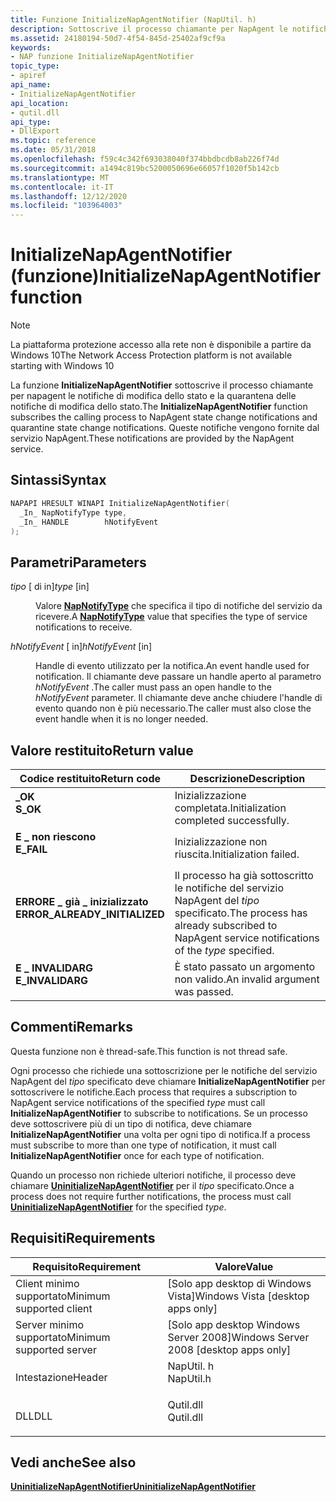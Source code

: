 ```yaml
---
title: Funzione InitializeNapAgentNotifier (NapUtil. h)
description: Sottoscrive il processo chiamante per NapAgent le notifiche di modifica dello stato e la quarantena delle notifiche di modifica dello stato.
ms.assetid: 24180194-50d7-4f54-845d-25402af9cf9a
keywords:
- NAP funzione InitializeNapAgentNotifier
topic_type:
- apiref
api_name:
- InitializeNapAgentNotifier
api_location:
- qutil.dll
api_type:
- DllExport
ms.topic: reference
ms.date: 05/31/2018
ms.openlocfilehash: f59c4c342f693038040f374bbdbcdb8ab226f74d
ms.sourcegitcommit: a1494c819bc5200050696e66057f1020f5b142cb
ms.translationtype: MT
ms.contentlocale: it-IT
ms.lasthandoff: 12/12/2020
ms.locfileid: "103964003"
---
```

# <a name="initializenapagentnotifier-function"></a><span data-ttu-id="8480b-104">InitializeNapAgentNotifier (funzione)</span><span class="sxs-lookup"><span data-stu-id="8480b-104">InitializeNapAgentNotifier function</span></span>

> [!Note]  
> <span data-ttu-id="8480b-105">La piattaforma protezione accesso alla rete non è disponibile a partire da Windows 10</span><span class="sxs-lookup"><span data-stu-id="8480b-105">The Network Access Protection platform is not available starting with Windows 10</span></span>

 

<span data-ttu-id="8480b-106">La funzione **InitializeNapAgentNotifier** sottoscrive il processo chiamante per napagent le notifiche di modifica dello stato e la quarantena delle notifiche di modifica dello stato.</span><span class="sxs-lookup"><span data-stu-id="8480b-106">The **InitializeNapAgentNotifier** function subscribes the calling process to NapAgent state change notifications and quarantine state change notifications.</span></span> <span data-ttu-id="8480b-107">Queste notifiche vengono fornite dal servizio NapAgent.</span><span class="sxs-lookup"><span data-stu-id="8480b-107">These notifications are provided by the NapAgent service.</span></span>

## <a name="syntax"></a><span data-ttu-id="8480b-108">Sintassi</span><span class="sxs-lookup"><span data-stu-id="8480b-108">Syntax</span></span>


```C++
NAPAPI HRESULT WINAPI InitializeNapAgentNotifier(
  _In_ NapNotifyType type,
  _In_ HANDLE        hNotifyEvent
);
```



## <a name="parameters"></a><span data-ttu-id="8480b-109">Parametri</span><span class="sxs-lookup"><span data-stu-id="8480b-109">Parameters</span></span>

<dl> <dt>

<span data-ttu-id="8480b-110">*tipo* \[ di in\]</span><span class="sxs-lookup"><span data-stu-id="8480b-110">*type* \[in\]</span></span>
</dt> <dd>

<span data-ttu-id="8480b-111">Valore [**NapNotifyType**](/windows/win32/api/naptypes/ne-naptypes-napnotifytype) che specifica il tipo di notifiche del servizio da ricevere.</span><span class="sxs-lookup"><span data-stu-id="8480b-111">A [**NapNotifyType**](/windows/win32/api/naptypes/ne-naptypes-napnotifytype) value that specifies the type of service notifications to receive.</span></span>

</dd> <dt>

<span data-ttu-id="8480b-112">*hNotifyEvent* \[ in\]</span><span class="sxs-lookup"><span data-stu-id="8480b-112">*hNotifyEvent* \[in\]</span></span>
</dt> <dd>

<span data-ttu-id="8480b-113">Handle di evento utilizzato per la notifica.</span><span class="sxs-lookup"><span data-stu-id="8480b-113">An event handle used for notification.</span></span> <span data-ttu-id="8480b-114">Il chiamante deve passare un handle aperto al parametro *hNotifyEvent* .</span><span class="sxs-lookup"><span data-stu-id="8480b-114">The caller must pass an open handle to the *hNotifyEvent* parameter.</span></span> <span data-ttu-id="8480b-115">Il chiamante deve anche chiudere l'handle di evento quando non è più necessario.</span><span class="sxs-lookup"><span data-stu-id="8480b-115">The caller must also close the event handle when it is no longer needed.</span></span>

</dd> </dl>

## <a name="return-value"></a><span data-ttu-id="8480b-116">Valore restituito</span><span class="sxs-lookup"><span data-stu-id="8480b-116">Return value</span></span>



| <span data-ttu-id="8480b-117">Codice restituito</span><span class="sxs-lookup"><span data-stu-id="8480b-117">Return code</span></span>                                                                                                | <span data-ttu-id="8480b-118">Descrizione</span><span class="sxs-lookup"><span data-stu-id="8480b-118">Description</span></span>                                                                                               |
|------------------------------------------------------------------------------------------------------------|-----------------------------------------------------------------------------------------------------------|
| <dl> <span data-ttu-id="8480b-119"><dt>**\_OK**</dt></span><span class="sxs-lookup"><span data-stu-id="8480b-119"><dt>**S\_OK**</dt></span></span> </dl>                       | <span data-ttu-id="8480b-120">Inizializzazione completata.</span><span class="sxs-lookup"><span data-stu-id="8480b-120">Initialization completed successfully.</span></span><br/>                                                         |
| <dl> <span data-ttu-id="8480b-121"><dt>**E \_ non riescono**</dt></span><span class="sxs-lookup"><span data-stu-id="8480b-121"><dt>**E\_FAIL**</dt></span></span> </dl>                     | <span data-ttu-id="8480b-122">Inizializzazione non riuscita.</span><span class="sxs-lookup"><span data-stu-id="8480b-122">Initialization failed.</span></span><br/>                                                                         |
| <dl> <span data-ttu-id="8480b-123"><dt>**ERRORE \_ già \_ inizializzato**</dt></span><span class="sxs-lookup"><span data-stu-id="8480b-123"><dt>**ERROR\_ALREADY\_INITIALIZED**</dt></span></span> </dl> | <span data-ttu-id="8480b-124">Il processo ha già sottoscritto le notifiche del servizio NapAgent del *tipo* specificato.</span><span class="sxs-lookup"><span data-stu-id="8480b-124">The process has already subscribed to NapAgent service notifications of the *type* specified.</span></span> <br/> |
| <dl> <span data-ttu-id="8480b-125"><dt>**E \_ INVALIDARG**</dt></span><span class="sxs-lookup"><span data-stu-id="8480b-125"><dt>**E\_INVALIDARG**</dt></span></span> </dl>               | <span data-ttu-id="8480b-126">È stato passato un argomento non valido.</span><span class="sxs-lookup"><span data-stu-id="8480b-126">An invalid argument was passed.</span></span> <br/>                                                               |



 

## <a name="remarks"></a><span data-ttu-id="8480b-127">Commenti</span><span class="sxs-lookup"><span data-stu-id="8480b-127">Remarks</span></span>

<span data-ttu-id="8480b-128">Questa funzione non è thread-safe.</span><span class="sxs-lookup"><span data-stu-id="8480b-128">This function is not thread safe.</span></span>

<span data-ttu-id="8480b-129">Ogni processo che richiede una sottoscrizione per le notifiche del servizio NapAgent del *tipo* specificato deve chiamare **InitializeNapAgentNotifier** per sottoscrivere le notifiche.</span><span class="sxs-lookup"><span data-stu-id="8480b-129">Each process that requires a subscription to NapAgent service notifications of the specified *type* must call **InitializeNapAgentNotifier** to subscribe to notifications.</span></span> <span data-ttu-id="8480b-130">Se un processo deve sottoscrivere più di un tipo di notifica, deve chiamare **InitializeNapAgentNotifier** una volta per ogni tipo di notifica.</span><span class="sxs-lookup"><span data-stu-id="8480b-130">If a process must subscribe to more than one type of notification, it must call **InitializeNapAgentNotifier** once for each type of notification.</span></span>

<span data-ttu-id="8480b-131">Quando un processo non richiede ulteriori notifiche, il processo deve chiamare [**UninitializeNapAgentNotifier**](uninitializenapagentnotifier.md) per il *tipo* specificato.</span><span class="sxs-lookup"><span data-stu-id="8480b-131">Once a process does not require further notifications, the process must call [**UninitializeNapAgentNotifier**](uninitializenapagentnotifier.md) for the specified *type*.</span></span>

## <a name="requirements"></a><span data-ttu-id="8480b-132">Requisiti</span><span class="sxs-lookup"><span data-stu-id="8480b-132">Requirements</span></span>



| <span data-ttu-id="8480b-133">Requisito</span><span class="sxs-lookup"><span data-stu-id="8480b-133">Requirement</span></span> | <span data-ttu-id="8480b-134">Valore</span><span class="sxs-lookup"><span data-stu-id="8480b-134">Value</span></span> |
|-------------------------------------|--------------------------------------------------------------------------------------|
| <span data-ttu-id="8480b-135">Client minimo supportato</span><span class="sxs-lookup"><span data-stu-id="8480b-135">Minimum supported client</span></span><br/> | <span data-ttu-id="8480b-136">\[Solo app desktop di Windows Vista\]</span><span class="sxs-lookup"><span data-stu-id="8480b-136">Windows Vista \[desktop apps only\]</span></span><br/>                                       |
| <span data-ttu-id="8480b-137">Server minimo supportato</span><span class="sxs-lookup"><span data-stu-id="8480b-137">Minimum supported server</span></span><br/> | <span data-ttu-id="8480b-138">\[Solo app desktop Windows Server 2008\]</span><span class="sxs-lookup"><span data-stu-id="8480b-138">Windows Server 2008 \[desktop apps only\]</span></span><br/>                                 |
| <span data-ttu-id="8480b-139">Intestazione</span><span class="sxs-lookup"><span data-stu-id="8480b-139">Header</span></span><br/>                   | <dl> <span data-ttu-id="8480b-140"><dt>NapUtil. h</dt></span><span class="sxs-lookup"><span data-stu-id="8480b-140"><dt>NapUtil.h</dt></span></span> </dl> |
| <span data-ttu-id="8480b-141">DLL</span><span class="sxs-lookup"><span data-stu-id="8480b-141">DLL</span></span><br/>                      | <dl> <span data-ttu-id="8480b-142"><dt>Qutil.dll</dt></span><span class="sxs-lookup"><span data-stu-id="8480b-142"><dt>Qutil.dll</dt></span></span> </dl> |



## <a name="see-also"></a><span data-ttu-id="8480b-143">Vedi anche</span><span class="sxs-lookup"><span data-stu-id="8480b-143">See also</span></span>

<dl> <dt>

[<span data-ttu-id="8480b-144">**UninitializeNapAgentNotifier**</span><span class="sxs-lookup"><span data-stu-id="8480b-144">**UninitializeNapAgentNotifier**</span></span>](uninitializenapagentnotifier.md)
</dt> </dl>

 

 





